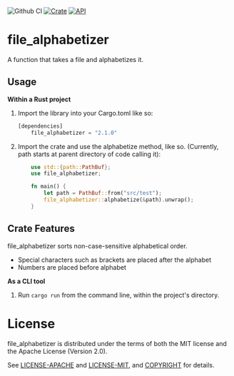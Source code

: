 ![Github CI](https://github.com/lasagnamassage/file_alphabetizer/actions/workflows/rust.yml/badge.svg)
[![Crate](https://img.shields.io/crates/v/file_alphabetizer.svg)](https://crates.io/crates/file_alphabetizer)
[![API](https://docs.rs/file_alphabetizer/badge.svg)](https://docs.rs/file_alphabetizer)

# file_alphabetizer
A function that takes a file and alphabetizes it.

## Usage

**Within a Rust project**
1. Import the library into your Cargo.toml like so:
    ```Rust
    [dependencies] 
        file_alphabetizer = "2.1.0"
    ```
2. Import the crate and use the alphabetize method, like so.
    (Currently, path starts at parent directory of code calling it):
    ```rust
        use std::{path::PathBuf};
        use file_alphabetizer;

        fn main() {
            let path = PathBuf::from("src/test");
            file_alphabetizer::alphabetize(&path).unwrap();
        }
    ```

## Crate Features

file_alphabetizer sorts non-case-sensitive alphabetical order.
- Special characters such as brackets are placed after the alphabet
- Numbers are placed before alphabet


**As a CLI tool**
1. Run `cargo run` from the command line, within the project's directory.

# License

file_alphabetizer is distributed under the terms of both the MIT license and the
Apache License (Version 2.0).

See [LICENSE-APACHE](LICENSE-APACHE) and [LICENSE-MIT](LICENSE-MIT), and
[COPYRIGHT](COPYRIGHT) for details.
